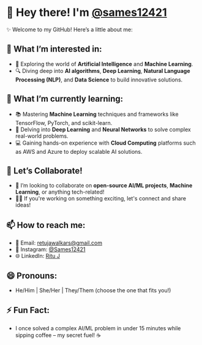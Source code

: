 # 👋 Hey there! I'm [@sames12421](https://github.com/sames12421)  

✨ Welcome to my GitHub! Here’s a little about me:

## 👀 What I’m interested in:
- 🤖 Exploring the world of **Artificial Intelligence** and **Machine Learning**.
- 🔍 Diving deep into **AI algorithms**, **Deep Learning**, **Natural Language Processing (NLP)**, and **Data Science** to build innovative solutions.

## 🌱 What I’m currently learning:
- 📚 Mastering **Machine Learning** techniques and frameworks like TensorFlow, PyTorch, and scikit-learn.
- 🧠 Delving into **Deep Learning** and **Neural Networks** to solve complex real-world problems.
- 💻 Gaining hands-on experience with **Cloud Computing** platforms such as AWS and Azure to deploy scalable AI solutions.

## 💞️ Let’s Collaborate!
- 🤝 I’m looking to collaborate on **open-source AI/ML projects**, **Machine Learning**, or anything tech-related!
- 🧑‍💻 If you're working on something exciting, let's connect and share ideas!

## 📫 How to reach me:
- 📧 Email: [retujawalkars@gmail.com](retujawalkars@gmail.com)
- 💬 Instagram: [@Sames12421](https://instagram//sames12421.com)
- 🌐 LinkedIn: [Ritu J ]([https://linkedin.com/in/yourprofile](https://www.linkedin.com/in/ritu-jawalkar-0a51b4288))

## 😄 Pronouns:
- He/Him | She/Her | They/Them (choose the one that fits you!)

## ⚡ Fun Fact:
- I once solved a complex AI/ML problem in under 15 minutes while sipping coffee – my secret fuel! ☕  
